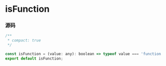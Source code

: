 
# isFunction


### 源码

```jsx
/**
 * compact: true
 */

const isFunction = (value: any): boolean => typeof value === 'function';
export default isFunction;

```